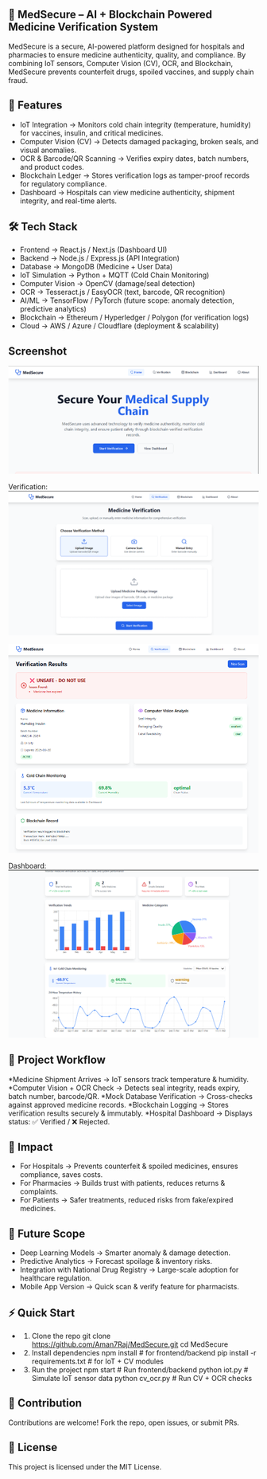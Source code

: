 ## 🏥 MedSecure – AI + Blockchain Powered Medicine Verification System

MedSecure is a secure, AI-powered platform designed for hospitals and pharmacies to ensure medicine authenticity, quality, and compliance. By combining IoT sensors, Computer Vision (CV), OCR, and Blockchain, MedSecure prevents counterfeit drugs, spoiled vaccines, and supply chain fraud.

## 🚀 Features

* IoT Integration → Monitors cold chain integrity (temperature, humidity) for vaccines, insulin, and critical medicines.
* Computer Vision (CV) → Detects damaged packaging, broken seals, and visual anomalies.
* OCR & Barcode/QR Scanning → Verifies expiry dates, batch numbers, and product codes.
* Blockchain Ledger → Stores verification logs as tamper-proof records for regulatory compliance.
* Dashboard → Hospitals can view medicine authenticity, shipment integrity, and real-time alerts.

## 🛠️ Tech Stack

* Frontend → React.js / Next.js (Dashboard UI)
* Backend → Node.js / Express.js (API Integration)
* Database → MongoDB (Medicine + User Data)
* IoT Simulation → Python + MQTT (Cold Chain Monitoring)
* Computer Vision → OpenCV (damage/seal detection)
* OCR → Tesseract.js / EasyOCR (text, barcode, QR recognition)
* AI/ML → TensorFlow / PyTorch (future scope: anomaly detection, predictive analytics)
* Blockchain → Ethereum / Hyperledger / Polygon (for verification logs)
* Cloud → AWS / Azure / Cloudflare (deployment & scalability)

## Screenshot

![Homepage](Front.png)

Verification:
![Homepage](verification.png)

![Homepage](dashboard.png)

Dashboard: 
![Homepage](dashboard2.png)

## 📂 Project Workflow

*Medicine Shipment Arrives → IoT sensors track temperature & humidity.
*Computer Vision + OCR Check → Detects seal integrity, reads expiry, batch number, barcode/QR.
*Mock Database Verification → Cross-checks against approved medicine records.
*Blockchain Logging → Stores verification results securely & immutably.
*Hospital Dashboard → Displays status: ✅ Verified / ❌ Rejected.

## 🎯 Impact

* For Hospitals → Prevents counterfeit & spoiled medicines, ensures compliance, saves costs.
* For Pharmacies → Builds trust with patients, reduces returns & complaints.
* For Patients → Safer treatments, reduced risks from fake/expired medicines.

## 🔮 Future Scope

* Deep Learning Models → Smarter anomaly & damage detection.
* Predictive Analytics → Forecast spoilage & inventory risks.
* Integration with National Drug Registry → Large-scale adoption for healthcare regulation.
* Mobile App Version → Quick scan & verify feature for pharmacists.

## ⚡ Quick Start
* 1. Clone the repo
git clone https://github.com/Aman7Raj/MedSecure.git
cd MedSecure

* 2. Install dependencies
npm install   # for frontend/backend
pip install -r requirements.txt   # for IoT + CV modules

* 3. Run the project
npm start         # Run frontend/backend
python iot.py     # Simulate IoT sensor data
python cv_ocr.py  # Run CV + OCR checks

## 📌 Contribution

Contributions are welcome! Fork the repo, open issues, or submit PRs.

## 📜 License

This project is licensed under the MIT License.
